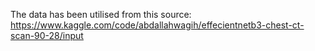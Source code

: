 The data has been utilised from this source: https://www.kaggle.com/code/abdallahwagih/effecientnetb3-chest-ct-scan-90-28/input
